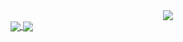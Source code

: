 

<div align="center">
<img src="https://media4.giphy.com/media/pg5IBLw1nHKANuVRlF/200w.webp"></img>
</div>

<!-- <div>
[![Anurag's GitHub stats](https://github-readme-stats.vercel.app/api?username=zqadiri)](https://github.com/anuraghazra/github-readme-stats&theme=dark)
[![Top Langs](https://github-readme-stats.vercel.app/api/top-langs/?username=zqadiri&layout=compact)](https://github.com/anuraghazra/github-readme-stats)
</div> -->

<a href="https://github.com/anuraghazra/github-readme-stats">
  <img align="center" src="https://github-readme-stats.vercel.app/api/top-langs/?username=zqadiri&layout=compact" />
</a>
<a href="https://github.com/anuraghazra/convoychat">
  <img align="center" src="https://github-readme-stats.vercel.app/api?username=zqadiri" />
</a>
